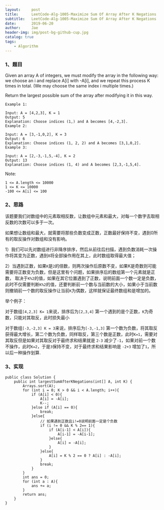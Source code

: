```yaml
---
layout:     post
title:      LeetCode-Alg-1005-Maximize Sum Of Array After K Negations
subtitle:   LeetCode-Alg-1005-Maximize Sum Of Array After K Negations
date:       2019-06-20
author:     Jae
header-img: img/post-bg-github-cup.jpg
catalog: true
tags:
    - Algorithm
---
```


### 1、题目

Given an array A of integers, we must modify the array in the following way: we choose an i and replace A[i] with -A[i], and we repeat this process K times in total.  (We may choose the same index i multiple times.)

Return the largest possible sum of the array after modifying it in this way.



    Example 1:

    Input: A = [4,2,3], K = 1
    Output: 5
    Explanation: Choose indices (1,) and A becomes [4,-2,3].
    Example 2:

    Input: A = [3,-1,0,2], K = 3
    Output: 6
    Explanation: Choose indices (1, 2, 2) and A becomes [3,1,0,2].
    Example 3:

    Input: A = [2,-3,-1,5,-4], K = 2
    Output: 13
    Explanation: Choose indices (1, 4) and A becomes [2,3,-1,5,4].


Note:

    1 <= A.length <= 10000
    1 <= K <= 10000
    -100 <= A[i] <= 100

### 2、思路

该题要我们对数组中的元素取相反数，让数组中元素和最大，对每一个数字去取相反数的次数可以多于一次。

如果想让数组和最大，就需要将那些负数变成正数，正数最好保持不变，遇到0所有的取反操作对数组和没有影响。

1）我们可以先对数组进行非降序排序，然后从前往后扫描，遇到负数消耗一次操作将其变为正数，遇到```0```将全部操作用在其上，此时数组取得最大值；

2）当遇到正数，如果```K```是```2```的倍数，则两次操作后原数不变，如果K是奇数则可能需要将正数变为负数，但是这里有个问题，如果排序后的数组第一个元素就是正数，
取决于```K%2```的值，如果在其它位置遇到了正数，说明前面一个数一定是负数，此时不仅需要判断```K%2```的值，还要判断前一个数与当前数的大小，如果小于当前数则撤销前一个数的取反操作让当前```K```为偶数，这样就保证最终数组和是增加的。

举个例子：

对于数组```[4,2,3] K= 1```来说，排序后为```[2,3,4]``` 第一个遇到的是个正数，```K```为奇数，只能对其取反，此时损失最小

对于数组```[-3,-2,3] K = 3```来说，排序后为```[-3,-1,3]``` 第一个数为负数，将其取反获得最大增长，第二个数为负数，同样取反，第三个数是正数，此时```K=1```，需要对其取反但是如果对其取反对于最终求和结果就是 ```2-3``` 减少了```-1```，如果对前一个数不操作，此时```K=2```，于是```3```保持不变，对于最终求和结果影响是 ```-2+3``` 增加了```1```，所以后一种操作划算.

### 3、实现

    public class Solution {
        public int largestSumAfterKNegations(int[] A, int K) {
            Arrays.sort(A);
            for (int i = 0; K > 0 && i < A.length; i++){
                if (A[i] < 0){
                    A[i] = -A[i];
                    K--;
                }else if (A[i] == 0){
                    break;
                }else{
                    // 如果遇到正数且i!=0说明前面一定是个负数
                    if (i != 0 && K % 2== 1){
                        if (A[i-1] < A[i]){
                            A[i-1] = -A[i-1];
                        }else{
                            A[i] = -A[i];
                        }
                    }else{
                        A[i] = K % 2 == 0 ? A[i] : -A[i];
                    }
                    break;
                }
            }
            int ans = 0;
            for (int a : A){
                ans += a;
            }
            return ans;
        }
    }
